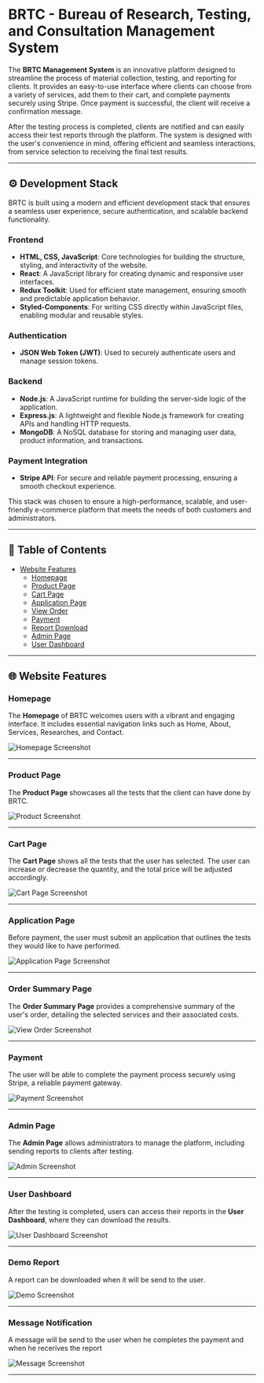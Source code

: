 # BRTC - Bureau of Research, Testing, and Consultation Management System

The **BRTC Management System** is an innovative platform designed to streamline the process of material collection, testing, and reporting for clients. It provides an easy-to-use interface where clients can choose from a variety of services, add them to their cart, and complete payments securely using Stripe. Once payment is successful, the client will receive a confirmation message.

After the testing process is completed, clients are notified and can easily access their test reports through the platform. The system is designed with the user's convenience in mind, offering efficient and seamless interactions, from service selection to receiving the final test results.

---

## ⚙️ Development Stack

BRTC is built using a modern and efficient development stack that ensures a seamless user experience, secure authentication, and scalable backend functionality.

### Frontend
- **HTML, CSS, JavaScript**: Core technologies for building the structure, styling, and interactivity of the website.
- **React**: A JavaScript library for creating dynamic and responsive user interfaces.
- **Redux Toolkit**: Used for efficient state management, ensuring smooth and predictable application behavior.
- **Styled-Components**: For writing CSS directly within JavaScript files, enabling modular and reusable styles.

### Authentication
- **JSON Web Token (JWT)**: Used to securely authenticate users and manage session tokens.

### Backend
- **Node.js**: A JavaScript runtime for building the server-side logic of the application.
- **Express.js**: A lightweight and flexible Node.js framework for creating APIs and handling HTTP requests.
- **MongoDB**: A NoSQL database for storing and managing user data, product information, and transactions.

### Payment Integration
- **Stripe API**: For secure and reliable payment processing, ensuring a smooth checkout experience.

This stack was chosen to ensure a high-performance, scalable, and user-friendly e-commerce platform that meets the needs of both customers and administrators.

---

## 📜 Table of Contents

- [Website Features](#-website-features)
  - [Homepage](#homepage)
  - [Product Page](#category-page)
  - [Cart Page](#cart-page)
  - [Application Page](#application)
  - [View Order](#view)
  - [Payment](#payment)
  - [Report Download](#report-download)
  - [Admin Page](#admin-page)
  - [User Dashboard](#user-dashboard)

---

## 🌐 Website Features

### Homepage
The **Homepage** of BRTC welcomes users with a vibrant and engaging interface. It includes essential navigation links such as Home, About, Services, Researches, and Contact.

![Homepage Screenshot](https://i.imgur.com/qkZGmys.png)

---

### Product Page
The **Product Page** showcases all the tests that the client can have done by BRTC.

![Product Screenshot](https://i.imgur.com/qVhobLX.png)

---

### Cart Page
The **Cart Page** shows all the tests that the user has selected. The user can increase or decrease the quantity, and the total price will be adjusted accordingly.

![Cart Page Screenshot](https://i.imgur.com/TtfaQK3.png)

---

### Application Page
Before payment, the user must submit an application that outlines the tests they would like to have performed.

![Application Page Screenshot](https://i.imgur.com/70BUhDn.png)

---

### Order Summary Page
The **Order Summary Page** provides a comprehensive summary of the user's order, detailing the selected services and their associated costs.

![View Order Screenshot](https://i.imgur.com/jhhcAfD.png)

---

### Payment
The user will be able to complete the payment process securely using Stripe, a reliable payment gateway.

![Payment Screenshot](https://i.imgur.com/8uaLZQ0.png)

---

### Admin Page
The **Admin Page** allows administrators to manage the platform, including sending reports to clients after testing.

![Admin Screenshot](https://i.imgur.com/6OjdfeC.png)

---

### User Dashboard
After the testing is completed, users can access their reports in the **User Dashboard**, where they can download the results.

![User Dashboard Screenshot](https://i.imgur.com/JiXFKCQ.png)

---





### Demo Report
A report can be downloaded when it will be send to the user.

![Demo Screenshot](https://i.imgur.com/AjNlV9w.png)

---
### Message Notification
A message will be send to the user when he completes the payment and when he recerives the report

![Message Screenshot](https://i.imgur.com/PqwFUi6.jpeg)

---











